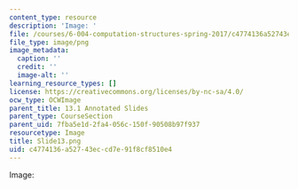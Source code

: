 ```yaml
---
content_type: resource
description: 'Image: '
file: /courses/6-004-computation-structures-spring-2017/c4774136a52743eccd7e91f8cf8510e4_Slide13.png
file_type: image/png
image_metadata:
  caption: ''
  credit: ''
  image-alt: ''
learning_resource_types: []
license: https://creativecommons.org/licenses/by-nc-sa/4.0/
ocw_type: OCWImage
parent_title: 13.1 Annotated Slides
parent_type: CourseSection
parent_uid: 7fba5e1d-2fa4-056c-150f-90508b97f937
resourcetype: Image
title: Slide13.png
uid: c4774136-a527-43ec-cd7e-91f8cf8510e4
---
```

Image: 